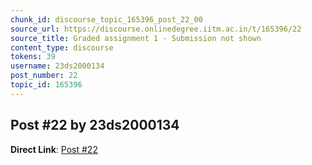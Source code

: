 ```yaml
---
chunk_id: discourse_topic_165396_post_22_00
source_url: https://discourse.onlinedegree.iitm.ac.in/t/165396/22
source_title: Graded assignment 1 - Submission not shown
content_type: discourse
tokens: 39
username: 23ds2000134
post_number: 22
topic_id: 165396
---
```


## Post #22 by 23ds2000134

**Direct Link**: [Post #22](https://discourse.onlinedegree.iitm.ac.in/t/165396/22)
